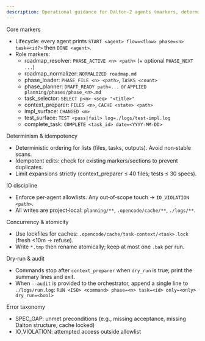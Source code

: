 ```yaml
---
description: Operational guidance for Dalton‑2 agents (markers, determinism, dry‑run/audit)
---
```


Core markers

- Lifecycle: every agent prints `START <agent> flow=<flow> phase=<n> task=<id?>` then `DONE <agent>`.
- Role markers:
  - roadmap_resolver: `PHASE_ACTIVE <n> <path>` (+ optional `PHASE_NEXT ...`)
  - roadmap_normalizer: `NORMALIZED roadmap.md`
  - phase_loader: `PHASE_FILE <n> <path>`, `TASKS <count>`
  - phase_planner: `DRAFT_READY path=...` or `APPLIED planning/phases/phase_<n>.md`
  - task_selector: `SELECT p<n>-<seq> "<title>"`
  - context_preparer: `FILES <n>`, `CACHE <state> <path>`
  - impl_surface: `CHANGED <m>`
  - test_surface: `TEST <pass|fail> log=./logs/test-impl.log`
  - complete_task: `COMPLETE <task_id> date=<YYYY-MM-DD>`

Determinism & idempotency

- Deterministic ordering for lists (files, tasks, outputs). Avoid non‑stable scans.
- Idempotent edits: check for existing markers/sections to prevent duplicates.
- Limit expansions strictly (context_preparer ≤ 40 files; tests ≤ 30 specs).

IO discipline

- Enforce per‑agent allowlists. Any out‑of‑scope touch → `IO_VIOLATION <path>`.
- All writes are project‑local: `planning/**`, `.opencode/cache/**`, `./logs/**`.

Concurrency & atomicity

- Use lockfiles for caches: `.opencode/cache/task-context/<task>.lock` (fresh <10m → refuse).
- Write `*.tmp` then rename atomically; keep at most one `.bak` per run.

Dry‑run & audit

- Commands stop after `context_preparer` when `dry_run` is true; print the summary lines and exit.
- When `--audit` is provided to the orchestrator, append a single line to `./logs/run.log`:
  `RUN <ISO> <command> phase=<n> task=<id> only=<only> dry_run=<bool>`

Error taxonomy

- SPEC_GAP: unmet preconditions (e.g., missing acceptance, missing Dalton structure, cache locked)
- IO_VIOLATION: attempted access outside allowlist
